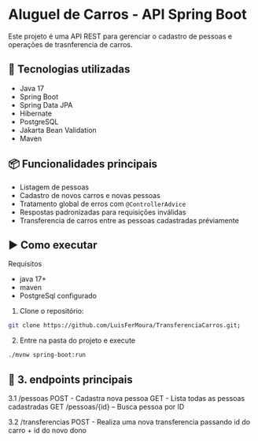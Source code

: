 # Aluguel de Carros - API Spring Boot

Este projeto é uma API REST para gerenciar o cadastro de pessoas e operações de trasnferencia de carros.

## 🚀 Tecnologias utilizadas

- Java 17
- Spring Boot
- Spring Data JPA
- Hibernate
- PostgreSQL 
- Jakarta Bean Validation
- Maven

## 📦 Funcionalidades principais

- Listagem de pessoas
- Cadastro de novos carros e novas pessoas
- Tratamento global de erros com `@ControllerAdvice`
- Respostas padronizadas para requisições inválidas
- Transferencia de carros entre as pessoas cadastradas préviamente

## ▶️ Como executar

Requisitos 
- java 17+
- maven
- PostgreSql configurado

1. Clone o repositório:
```bash
git clone https://github.com/LuisFerMoura/TransferenciaCarros.git;
```

2. Entre na pasta do projeto e execute
```bash
./mvnw spring-boot:run
```

## 📡 3. endpoints principais

3.1 /pessoas
POST - Cadastra nova pessoa
GET - Lista todas as pessoas cadastradas
GET /pessoas/{id} – Busca pessoa por ID

3.2 /transferencias
POST - Realiza uma nova transferencia passando id do carro + id do novo dono


